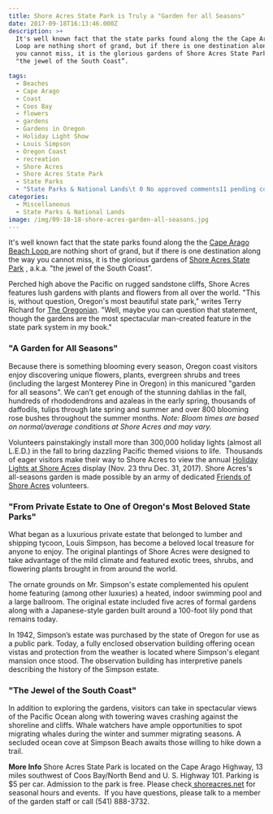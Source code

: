 ```yaml
---
title: Shore Acres State Park is Truly a "Garden for all Seasons"
date: 2017-09-18T16:13:46.000Z
description: >+
  It's well known fact that the state parks found along the the Cape Arago Beach
  Loop are nothing short of grand, but if there is one destination along the way
  you cannot miss, it is the glorious gardens of Shore Acres State Park , a.k.a.
  "the jewel of the South Coast”.

tags:
  - Beaches
  - Cape Arago
  - Coast
  - Coos Bay
  - flowers
  - gardens
  - Gardens in Oregon
  - Holiday Light Show
  - Louis Simpson
  - Oregon Coast
  - recreation
  - Shore Acres
  - Shore Acres State Park
  - State Parks
  - "State Parks & National Lands\t 0 No approved comments11 pending comment"
categories:
  - Miscellaneous
  - State Parks & National Lands
image: /img/09-18-18-shore-acres-garden-all-seasons.jpg
---
```

It's well known fact that the state parks found along the the <a href="http://www.oregonsadventurecoast.com/trip-ideas/explore-the-cape-arago-beach-loop/" target="_blank" rel="noopener noreferrer">Cape Arago Beach Loop </a> are nothing short of grand, but if there is one destination along the way you cannot miss, it is the glorious gardens of <a href="http://shoreacres.net/" target="_blank" rel="noopener noreferrer">Shore Acres State Park</a> , a.k.a. "the jewel of the South Coast”.

Perched high above the Pacific on rugged sandstone cliffs, Shore Acres features lush gardens with plants and flowers from all over the world. "This is, without question, Oregon's most beautiful state park," writes Terry Richard for <a href="http://www.oregonlive.com/travel/index.ssf/2015/05/shorte_acres_in_spring_oregons.html">The Oregonian</a>. "Well, maybe you can question that statement, though the gardens are the most spectacular man-created feature in the state park system in my book."
<h3>"A Garden for All Seasons"</h3>
Because there is something blooming every season, Oregon coast visitors enjoy discovering unique flowers, plants, evergreen shrubs and trees (including the largest Monterey Pine in Oregon) in this manicured "garden for all seasons". We can’t get enough of the stunning dahlias in the fall, hundreds of rhododendrons and azaleas in the early spring, thousands of daffodils, tulips through late spring and summer and over 800 blooming rose bushes throughout the summer months. <em>Note: Bloom times are based on normal/average conditions at Shore Acres and may vary.</em>

Volunteers painstakingly install more than 300,000 holiday lights (almost all L.E.D.) in the fall to bring dazzling Pacific themed visions to life.  Thousands of eager visitors make their way to Shore Acres to view the annual <a href="http://shoreacres.net/holiday-lights/">Holiday Lights at Shore Acres</a> display (Nov. 23 thru Dec. 31, 2017). Shore Acres's all-seasons garden is made possible by an army of dedicated <a href="http://shoreacres.net/about-us/about-friends-of-shore-acres-inc/">Friends of Shore Acres</a> volunteers.
<h3>"From Private Estate to One of Oregon's Most Beloved State Parks"</h3>
What began as a luxurious private estate that belonged to lumber and shipping tycoon, Louis Simpson, has become a beloved local treasure for anyone to enjoy. The original plantings of Shore Acres were designed to take advantage of the mild climate and featured exotic trees, shrubs, and flowering plants brought in from around the world.

The ornate grounds on Mr. Simpson's estate complemented his opulent home featuring (among other luxuries) a heated, indoor swimming pool and a large ballroom. The original estate included five acres of formal gardens along with a Japanese-style garden built around a 100-foot lily pond that remains today.

In 1942, Simpson’s estate was purchased by the state of Oregon for use as a public park. Today, a fully enclosed observation building offering ocean vistas and protection from the weather is located where Simpson's elegant mansion once stood. The observation building has interpretive panels describing the history of the Simpson estate.
<h3>"The Jewel of the South Coast"</h3>
In addition to exploring the gardens, visitors can take in spectacular views of the Pacific Ocean along with towering waves crashing against the shoreline and cliffs. Whale watchers have ample opportunities to spot migrating whales during the winter and summer migrating seasons. A secluded ocean cove at Simpson Beach awaits those willing to hike down a trail.

<strong>More Info</strong>
Shore Acres State Park is located on the Cape Arago Highway, 13 miles southwest of Coos Bay/North Bend and U. S. Highway 101. Parking is $5 per car. Admission to the park is free. Please check<a href="http://shoreacres.net/"> shoreacres.net</a> for seasonal hours and events.  If you have questions, please talk to a member of the garden staff or call (541) 888-3732.
